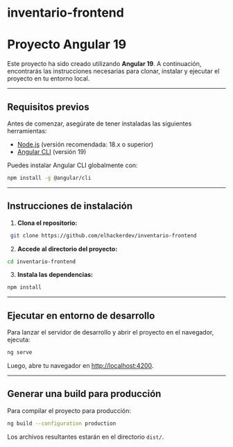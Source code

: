 # inventario-frontend

# Proyecto Angular 19

Este proyecto ha sido creado utilizando **Angular 19**. A continuación, encontrarás las instrucciones necesarias para clonar, instalar y ejecutar el proyecto en tu entorno local.

---

## Requisitos previos

Antes de comenzar, asegúrate de tener instaladas las siguientes herramientas:

- [Node.js](https://nodejs.org/) (versión recomendada: 18.x o superior)
- [Angular CLI](https://angular.io/cli) (versión 19)

Puedes instalar Angular CLI globalmente con:

```bash
npm install -g @angular/cli
```

---

## Instrucciones de instalación

1. **Clona el repositorio:**

```bash
 git clone https://github.com/elhackerdev/inventario-frontend
```

2. **Accede al directorio del proyecto:**

```bash
cd inventario-frontend
```

3. **Instala las dependencias:**

```bash
npm install
```

---

## Ejecutar en entorno de desarrollo

Para lanzar el servidor de desarrollo y abrir el proyecto en el navegador, ejecuta:

```bash
ng serve
```

Luego, abre tu navegador en [http://localhost:4200](http://localhost:4200).

---

## Generar una build para producción

Para compilar el proyecto para producción:

```bash
ng build --configuration production
```

Los archivos resultantes estarán en el directorio `dist/`.

